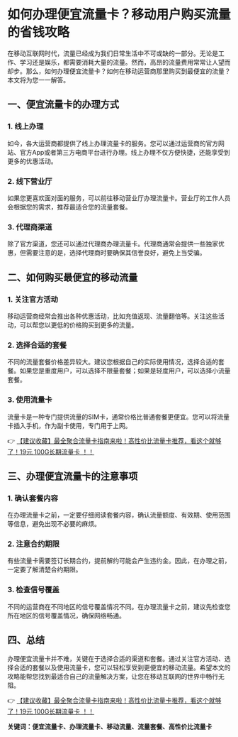 # 如何办理便宜流量卡？移动用户购买流量的省钱攻略

在移动互联网时代，流量已经成为我们日常生活中不可或缺的一部分。无论是工作、学习还是娱乐，都需要消耗大量的流量。然而，高昂的流量费用常常让人望而却步。那么，如何办理便宜流量卡？如何在移动运营商那里购买到最便宜的流量？本文将为您一一解答。

## 一、便宜流量卡的办理方式

### 1. 线上办理
如今，各大运营商都提供了线上办理流量卡的服务。您可以通过运营商的官方网站、官方App或者第三方电商平台进行办理。线上办理不仅方便快捷，还能享受到更多的优惠活动。

### 2. 线下营业厅
如果您更喜欢面对面的服务，可以前往移动营业厅办理流量卡。营业厅的工作人员会根据您的需求，推荐最适合您的流量套餐。

### 3. 代理商渠道
除了官方渠道，您还可以通过代理商办理流量卡。代理商通常会提供一些独家优惠，但需要注意的是，选择代理商时要确保其信誉良好，避免上当受骗。

## 二、如何购买最便宜的移动流量

### 1. 关注官方活动
移动运营商经常会推出各种优惠活动，比如充值返现、流量翻倍等。关注这些活动，可以帮您以更低的价格购买到更多的流量。

### 2. 选择合适的套餐
不同的流量套餐价格差异较大。建议您根据自己的实际使用情况，选择合适的套餐。如果您是重度用户，可以选择不限量套餐；如果是轻度用户，可以选择小流量套餐。

### 3. 使用流量卡
流量卡是一种专门提供流量的SIM卡，通常价格比普通套餐更便宜。您可以将流量卡插入手机，作为副卡使用，专门用于上网。

👉 [【建议收藏】最全聚合流量卡指南来啦！高性价比流量卡推荐，看这个就够了！19元 100G长期流量卡 ！！](https://bit.ly/Liuliangka)

## 三、办理便宜流量卡的注意事项

### 1. 确认套餐内容
在办理流量卡之前，一定要仔细阅读套餐内容，确认流量额度、有效期、使用范围等信息，避免出现不必要的麻烦。

### 2. 注意合约期限
有些流量卡需要签订长期合约，提前解约可能会产生违约金。因此，在办理之前，一定要了解清楚合约期限。

### 3. 检查信号覆盖
不同的运营商在不同地区的信号覆盖情况不同。在办理流量卡之前，建议先检查您所在地区的信号覆盖情况，确保网络畅通。

## 四、总结

办理便宜流量卡并不难，关键在于选择合适的渠道和套餐。通过关注官方活动、选择合适的套餐以及使用流量卡，您可以轻松享受到更便宜的移动流量。希望本文的攻略能帮您找到最适合自己的流量解决方案，让您在移动互联网的世界中畅行无阻。

👉 [【建议收藏】最全聚合流量卡指南来啦！高性价比流量卡推荐，看这个就够了！19元 100G长期流量卡 ！！](https://bit.ly/Liuliangka)

**关键词：便宜流量卡、办理流量卡、移动流量、流量套餐、高性价比流量卡**